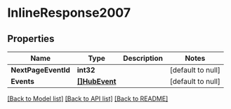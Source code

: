 # InlineResponse2007

## Properties
Name | Type | Description | Notes
------------ | ------------- | ------------- | -------------
**NextPageEventId** | **int32** |  | [default to null]
**Events** | [**[]HubEvent**](HubEvent.md) |  | [default to null]

[[Back to Model list]](../README.md#documentation-for-models) [[Back to API list]](../README.md#documentation-for-api-endpoints) [[Back to README]](../README.md)


